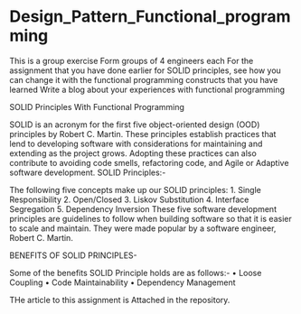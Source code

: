 # Design_Pattern_Functional_programming
This is a group exercise
Form groups of 4 engineers each
For the assignment that you have done earlier for SOLID principles, see how you can change it with the functional programming constructs that you have learned
Write a blog about your experiences with functional programming


SOLID Principles With Functional Programming

SOLID is an acronym for the first five object-oriented design (OOD) principles by Robert C. Martin. These principles establish practices that lend to developing software with considerations for maintaining and extending as the project grows. Adopting these practices can also contribute to avoiding code smells, refactoring code, and Agile or Adaptive software development.
SOLID Principles:-

The following five concepts make up our SOLID principles:
    1. Single Responsibility
    2. Open/Closed
    3. Liskov Substitution
    4. Interface Segregation
    5. Dependency Inversion
These five software development principles are guidelines to follow when building software so that it is easier to scale and maintain. They were made popular by a software engineer, Robert C. Martin.

BENEFITS OF SOLID PRINCIPLES-

Some of the benefits SOLID Principle holds are as follows:-
    • Loose Coupling
    • Code Maintainability
    • Dependency Management


THe article to this assignment is Attached in the repository.
